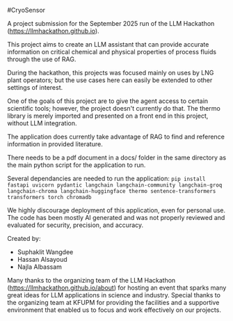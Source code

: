 #CryoSensor

A project submission for the September 2025 run of the LLM Hackathon (https://llmhackathon.github.io).

This project aims to create an LLM assistant that can provide accurate information on critical chemical and physical properties of process fluids through the use of RAG.

During the hackathon, this projects was focused mainly on uses by LNG plant operators; but the use cases here can easily be extended to other settings of interest.

One of the goals of this project are to give the agent access to certain scientific tools; however, the project doesn't currently do that. The thermo library is merely imported and presented on a front end in this project, without LLM integration.

The application does currently take advantage of RAG to find and reference information in provided literature.

There needs to be a pdf document in a docs/ folder in the same directory as the main python script for the application to run.

Several dependancies are needed to run the application:
```pip install fastapi uvicorn pydantic langchain langchain-community langchain-groq langchain-chroma langchain-huggingface thermo sentence-transformers transformers torch chromadb```

We highly discourage deployment of this application, even for personal use. The code has been mostly AI generated and was not properly reviewed and evaluated for security, precision, and accuracy.

Created by:
- Suphaklit Wangdee
- Hassan Alsayoud
- Najla Albassam

Many thanks to the organizing team of the LLM Hackathon (https://llmhackathon.github.io/about) for hosting an event that sparks many great ideas for LLM applications in science and industry.
Special thanks to the organizing team at KFUPM for providing the facilities and a supportive environment that enabled us to focus and work effectively on our projects.
